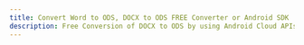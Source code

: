 ---title: Convert Word to ODS, DOCX to ODS FREE Converter or Android SDKdescription: Free Conversion of DOCX to ODS by using Android Cloud APIs & SDKs. Also Create, Edit & Render Microsoft Word & OpenOffice documents in the Cloud.---